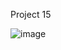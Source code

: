 Project 15

![image](https://github.com/lucasnsp/100DaysOfSwift/assets/122572631/b50e1f06-dbda-4f4e-addf-31d99a2ee671)

